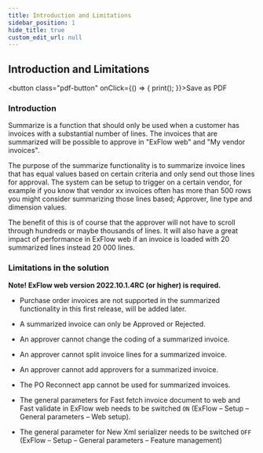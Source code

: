 ```yaml
---
title: Introduction and Limitations
sidebar_position: 1
hide_title: true
custom_edit_url: null
---
```

## Introduction and Limitations 
<button class="pdf-button" onClick={() => { print(); }}>Save as PDF</button>

### Introduction
Summarize is a function that should only be used when a customer has invoices with a substantial number of lines. The invoices that are summarized will be possible to approve in "ExFlow web" and "My vendor invoices". 

The purpose of the summarize functionality is to summarize invoice lines that has equal values based on certain criteria and only send out those lines for approval. The system can be setup to trigger on a certain vendor, for example if you know that vendor xx invoices often has more than 500 rows you might consider summarizing those lines based;  Approver, line type and dimension values. 

The benefit of this is of course that the approver will not have to scroll through hundreds or maybe thousands of lines. It will also have a great impact of performance in ExFlow web if an invoice is loaded with 20 summarized lines instead 20 000 lines.


### Limitations in the solution

**Note! ExFlow web version 2022.10.1.4RC (or higher) is required.**

- Purchase order invoices are not supported in the summarized functionality in this first release, will be added later. 

- A summarized invoice can only be Approved or Rejected.

- An approver cannot change the coding of a summarized invoice.

- An approver cannot split invoice lines for a summarized invoice.

- An approver cannot add approvers for a summarized invoice.

- The PO Reconnect app cannot be used for summarized invoices.

- The general parameters for Fast fetch invoice document to web and Fast validate in ExFlow web needs to be switched `ON` (ExFlow – Setup – General parameters – Web setup).
- The general parameter for New Xml serializer needs to be switched `OFF` (ExFlow – Setup – General parameters – Feature management)

